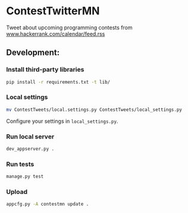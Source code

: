 # ContestTwitterMN
Tweet about upcoming programming contests from www.hackerrank.com/calendar/feed.rss

## Development:

### Install third-party libraries
```sh
pip install -r requirements.txt -t lib/
```

### Local settings
```sh
mv ContestTweets/local.settings.py ContestTweets/local_settings.py
```
Configure your settings in `local_settings.py`.


### Run local server
```sh
dev_appserver.py .
```

### Run tests
```sh
manage.py test
```

### Upload

```sh
appcfg.py -A contestmn update .
```
